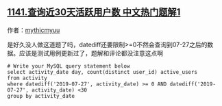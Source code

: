 ## [1141.查询近30天活跃用户数 中文热门题解1](https://leetcode.cn/problems/user-activity-for-the-past-30-days-i/solutions/100000/by-mythicmyuu-mlj9)

作者：[mythicmyuu](https://leetcode.cn/u/mythicmyuu)

是好久没人做这道题了吗，datediff还要限制>=0不然会查询到07-27之后的数据。应该是测试用例更新过了，题解和评论都没注意这点啊
```
# Write your MySQL query statement below
select activity_date day, count(distinct user_id) active_users
from activity
where datediff('2019-07-27', activity_date) >= 0 AND datediff('2019-07-27', activity_date) <30
group by activity_date
```
